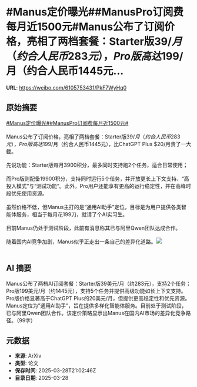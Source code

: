 # #Manus定价曝光##ManusPro订阅费每月近1500元#Manus公布了订阅价格，亮相了两档套餐：Starter版$39/月（约合人民币283元），Pro版高达$199/月（约合人民币1445元...

**URL**: https://weibo.com/6105753431/PkF7WyHq0

## 原始摘要

<a href="https://m.weibo.cn/search?containerid=231522type%3D1%26t%3D10%26q%3D%23Manus%E5%AE%9A%E4%BB%B7%E6%9B%9D%E5%85%89%23&amp;extparam=%23Manus%E5%AE%9A%E4%BB%B7%E6%9B%9D%E5%85%89%23" data-hide=""><span class="surl-text">#Manus定价曝光#</span></a><a href="https://m.weibo.cn/search?containerid=231522type%3D1%26t%3D10%26q%3D%23ManusPro%E8%AE%A2%E9%98%85%E8%B4%B9%E6%AF%8F%E6%9C%88%E8%BF%911500%E5%85%83%23&amp;extparam=%23ManusPro%E8%AE%A2%E9%98%85%E8%B4%B9%E6%AF%8F%E6%9C%88%E8%BF%911500%E5%85%83%23" data-hide=""><span class="surl-text">#ManusPro订阅费每月近1500元#</span></a><br><br>Manus公布了订阅价格，亮相了两档套餐：Starter版$39/月（约合人民币283元），Pro版高达$199/月（约合人民币1445元），比ChatGPT Plus $20/月贵了一大截。<br><br>先说功能：Starter版每月3900积分，最多同时支持跑2个任务，适合日常使用；<br><br>而Pro版则配备19900积分，支持同时运行5个任务，并开放更长上下文支持、“高投入模式”与“测试功能”。此外，Pro用户还能享有更高的运行稳定性，并在高峰时段优先使用资源。<br><br>虽然价格不低，但Manus主打的是“通用AI助手”定位，目标是为用户提供各类智能体服务，相当于每月花199刀，就请了个AI实习生。<br><br>目前Manus仍处于测试阶段，此前有消息称其已与阿里Qwen团队达成合作。<br><br>随着国内AI竞争加剧，Manus似乎正走出一条自己的差异化道路。<img style="" src="https://tvax4.sinaimg.cn/large/006Fd7o3ly1hzwvwtbdvzj31k60w2n5x.jpg" referrerpolicy="no-referrer"><br><br>

## AI 摘要

Manus公布了两档AI订阅套餐：Starter版39美元/月（约283元），支持2个任务；Pro版199美元/月（约1445元），支持5个任务并提供高级功能如长上下文支持。Pro版价格显著高于ChatGPT Plus的20美元/月，但提供更高稳定性和优先资源。Manus定位为"通用AI助手"，旨在提供多样化智能体服务。目前处于测试阶段，已与阿里Qwen团队合作。该定价策略显示出Manus在国内AI市场的差异化竞争路径。（99字）

## 元数据

- **来源**: ArXiv
- **类型**: 论文
- **保存时间**: 2025-03-28T21:02:46Z
- **目录日期**: 2025-03-28
